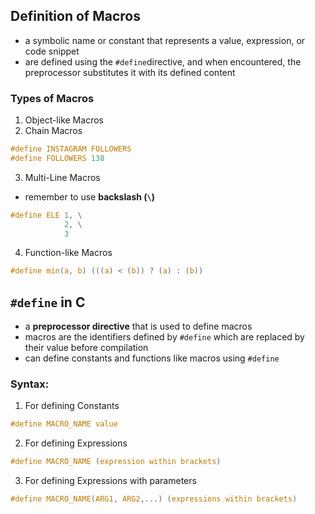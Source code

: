 ## Definition of Macros
- a symbolic name or constant that represents a value, expression, or code snippet
- are defined using the `#define`directive, and when encountered, the preprocessor substitutes it with its defined content
### Types of Macros
1. Object-like Macros
2. Chain Macros
```c
#define INSTAGRAM FOLLOWERS
#define FOLLOWERS 138
```
3. Multi-Line Macros
- remember to use **backslash (`\`)**
```c
#define ELE 1, \
			2, \
			3
```
4. Function-like Macros
```c
#define min(a, b) (((a) < (b)) ? (a) : (b))
```


## `#define` in C
- a **preprocessor directive** that is used to define macros
- macros are the identifiers defined by `#define` which are replaced by their value before compilation
- can define constants and functions like macros using `#define`

### Syntax:
1. For defining Constants
```c
#define MACRO_NAME value
```
2. For defining Expressions
```c
#define MACRO_NAME (expression within brackets)
```
3. For defining Expressions with parameters
```c
#define MACRO_NAME(ARG1, ARG2,...) (expressions within brackets)
```


